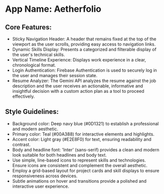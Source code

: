 # **App Name**: Aetherfolio

## Core Features:

- Sticky Navigation Header: A header that remains fixed at the top of the viewport as the user scrolls, providing easy access to navigation links.
- Dynamic Skills Display: Presents a categorized and filterable display of the user's technical skills.
- Vertical Timeline Experience: Displays work experience in a clear, chronological format.
- Login Authentication: Firebase Authentication is used to securely log in the user and manages their session state.
- Resume Analyzer: The Gemini API analyzes the resume against the job description and the user receives an actionable, informative and insightful decision with a custom action plan as a tool to proceed effectively.

## Style Guidelines:

- Background color: Deep navy blue (#0D1321) to establish a professional and modern aesthetic.
- Primary color: Teal (#00A388) for interactive elements and highlights.
- Accent color: Light gray (#E2E8F0) for text, ensuring readability and contrast.
- Body and headline font: 'Inter' (sans-serif) provides a clean and modern look suitable for both headlines and body text.
- Use simple, line-based icons to represent skills and technologies. Ensure icons are consistent and complement the overall aesthetic.
- Employ a grid-based layout for project cards and skill displays to ensure responsiveness across devices.
- Subtle animations on hover and transitions provide a polished and interactive user experience.